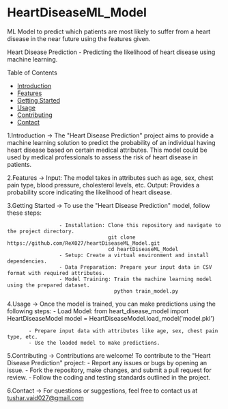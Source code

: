 # HeartDiseaseML_Model
ML Model to predict which patients are most likely to suffer from a heart disease in the near future using the features given.

Heart Disease Prediction -
Predicting the likelihood of heart disease using machine learning.

Table of Contents
 - [Introduction](#Introduction)
 - [Features](#features)
 - [Getting Started](#getting-started)
 - [Usage](#usage)
 - [Contributing](#contributing)
 - [Contact](#contact)

<a name="Introduction"></a>
1.Introduction -> The "Heart Disease Prediction" project aims to provide a machine learning solution to predict the probability of an individual having heart disease based on certain medical attributes. 
                  This model could be used by medical professionals to assess the risk of heart disease in patients.
                  
<a name="features"></a>
2.Features -> Input: The model takes in attributes such as age, sex, chest pain type, blood pressure, cholesterol levels, etc.
              Output: Provides a probability score indicating the likelihood of heart disease.
              
<a name="getting-started"></a>
3.Getting Started -> To use the "Heart Disease Prediction" model, follow these steps:

                     - Installation: Clone this repository and navigate to the project directory.
                                     git clone https://github.com/ReX027/heartDiseaseML_Model.git
                                     cd heartDiseaseML_Model
                     - Setup: Create a virtual environment and install dependencies.
                     - Data Preparation: Prepare your input data in CSV format with required attributes.
                     - Model Training: Train the machine learning model using the prepared dataset.
                                       python train_model.py
                                       
<a name="usage"></a>
4.Usage -> Once the model is trained, you can make predictions using the following steps:
           - Load Model: 
                       from heart_disease_model import HeartDiseaseModel
                       model = HeartDiseaseModel.load_model('model.pkl')

           - Prepare input data with attributes like age, sex, chest pain type, etc.
           - Use the loaded model to make predictions.
           
<a name="contributing"></a>
5.Contributing -> Contributions are welcome! To contribute to the "Heart Disease Prediction" project:
                  - Report any issues or bugs by opening an issue.
                  - Fork the repository, make changes, and submit a pull request for review.
                  - Follow the coding and testing standards outlined in the project.
                  
<a name="contact"></a>
6.Contact -> For questions or suggestions, feel free to contact us at tushar.vaid027@gmail.com
